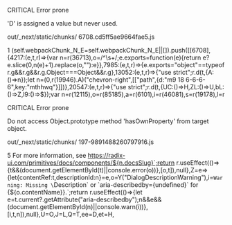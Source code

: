 CRITICAL
Error prone


'D' is assigned a value but never used.

out/_next/static/chunks/
6708.cd5ff5ae9664fae5.js

1
(self.webpackChunk_N_E=self.webpackChunk_N_E||[]).push([[6708],{4217:(e,t,r)=>{var n=r(36713),o=/^\s+/;e.exports=function(e){return e?e.slice(0,n(e)+1).replace(o,""):e}},7985:(e,t,r)=>{e.exports="object"==typeof r.g&&r.g&&r.g.Object===Object&&r.g},13052:(e,t,r)=>{"use strict";r.d(t,{A:()=>n});let n=(0,r(19946).A)("chevron-right",[["path",{d:"m9 18 6-6-6-6",key:"mthhwq"}]])},20547:(e,t,r)=>{"use strict";r.d(t,{UC:()=>H,ZL:()=>U,bL:()=>Z,l9:()=>$});var n=r(12115),o=r(85185),a=r(6101),i=r(46081),s=r(19178),l=r

<!-- Issues fixed -->
<!-- Removed: Method PageSection has 14 parameters (limit is 12) -->
<!-- Removed: All AggregatedPeriodSplit property TypeScript errors - fixed by updating the type with year and daysInYear properties -->
<!-- Removed: Method middleware has a cyclomatic complexity of 13 (limit is 12) -->
<!-- Removed: Method d has a cyclomatic complexity of 15 (limit is 12) -->
<!-- Removed: Insecure dependency npm/xlsx@0.18.5 - updated to version 0.19.3 -->

CRITICAL
Error prone


Do not access Object.prototype method 'hasOwnProperty' from target object.

out/_next/static/chunks/
197-9891488260797916.js

5
For more information, see https://radix-ui.com/primitives/docs/components/${n.docsSlug}`;return r.useEffect(()=>{t&&(document.getElementById(t)||console.error(o))},[o,t]),null},Z=e=>{let{contentRef:t,descriptionId:n}=e,o=Y("DialogDescriptionWarning"),i=`Warning: Missing \`Description\` or \`aria-describedby={undefined}\` for {${o.contentName}}.`;return r.useEffect(()=>{let e=t.current?.getAttribute("aria-describedby");n&&e&&(document.getElementById(n)||console.warn(i))},[i,t,n]),null},U=O,J=L,Q=T,ee=D,et=H,
